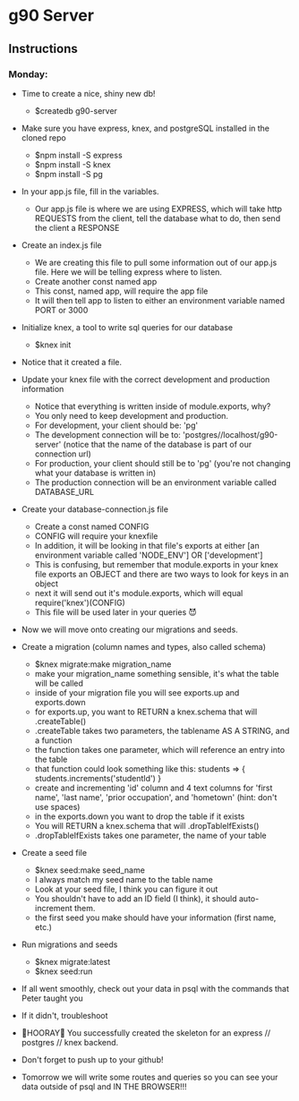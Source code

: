 # g90 Server

## Instructions
### Monday:
- Time to create a nice, shiny new db!
    - $createdb g90-server

- Make sure you have express, knex, and postgreSQL installed in the cloned repo
    - $npm install -S express
    - $npm install -S knex
    - $npm install -S pg 

- In your app.js file, fill in the variables.
    - Our app.js file is where we are using EXPRESS, which will take http REQUESTS from the client, tell the database what to do, then send the client a RESPONSE

- Create an index.js file 
    - We are creating this file to pull some information out of our app.js file. Here we will be telling express where to listen.
    - Create another const named app
    - This const, named app, will require the app file
    - It will then tell app to listen to either an environment variable named PORT or 3000 

- Initialize knex, a tool to write sql queries for our database
    - $knex init 

- Notice that it created a file.

- Update your knex file with the correct development and production information 
    - Notice that everything is written inside of module.exports, why?
    - You only need to keep development and production.
    - For development, your client should be: 'pg'
    - The development connection will be to: 'postgres//localhost/g90-server' (notice that the name of the database is part of our connection url)
    - For production, your client should still be to 'pg' (you're not changing what your database is written in)
    - The production connection will be an environment variable called DATABASE_URL

- Create your database-connection.js file 
    - Create a const named CONFIG
    - CONFIG will require your knexfile
    - In addition, it will be looking in that file's exports at either [an environment variable called 'NODE_ENV'] OR ['development']
    - This is confusing, but remember that module.exports in your knex file exports an OBJECT and there are two ways to look for keys in an object
    - next it will send out it's module.exports, which will equal require('knex')(CONFIG)
    - This file will be used later in your queries 😈

- Now we will move onto creating our migrations and seeds. 

- Create a migration (column names and types, also called schema)
    - $knex migrate:make migration_name
    - make your migration_name something sensible, it's what the table will be called
    - inside of your migration file you will see exports.up and exports.down
    - for exports.up, you want to RETURN a knex.schema that will .createTable()
    - .createTable takes two parameters, the tablename AS A STRING, and a function
    - the function takes one parameter, which will reference an entry into the table
    - that function could look something like this: students => {
        students.increments('studentId')
    }
    - create and incrementing 'id' column and 4 text columns for 'first name', 'last name', 'prior occupation', and 'hometown' (hint: don't use spaces)
    - in the exports.down you want to drop the table if it exists
    - You will RETURN a knex.schema that will .dropTableIfExists()
    - .dropTableIfExists takes one parameter, the name of your table

- Create a seed file
    - $knex seed:make seed_name
    - I always match my seed name to the table name
    - Look at your seed file, I think you can figure it out
    - You shouldn't have to add an ID field (I think), it should auto-increment them.
    - the first seed you make should have your information (first name, etc.)

- Run migrations and seeds
    - $knex migrate:latest
    - $knex seed:run

- If all went smoothly, check out your data in psql with the commands that Peter taught you
- If it didn't, troubleshoot


- 🎉HOORAY🎉 You successfully created the skeleton for an express // postgres // knex backend.

- Don't forget to push up to your github!

- Tomorrow we will write some routes and queries so you can see your data outside of psql and IN THE BROWSER!!!